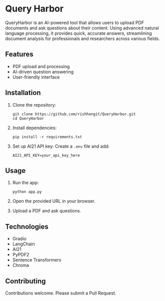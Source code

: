 # Query Harbor

QueryHarbor is an AI-powered tool that allows users to upload PDF documents and ask questions about their content. Using advanced natural language processing, it provides quick, accurate answers, streamlining document analysis for professionals and researchers across various fields.

## Features

- PDF upload and processing
- AI-driven question answering
- User-friendly interface

## Installation

1. Clone the repository:
   ```
   git clone https://github.com/rishhongit/QueryHarbor.git
   cd QueryHarbor
   ```

2. Install dependencies:
   ```
   pip install -r requirements.txt
   ```

3. Set up AI21 API key:
   Create a `.env` file and add:
   ```
   AI21_API_KEY=your_api_key_here
   ```

## Usage

1. Run the app:
   ```
   python app.py
   ```

2. Open the provided URL in your browser.

3. Upload a PDF and ask questions.

## Technologies

- Gradio
- LangChain
- AI21
- PyPDF2
- Sentence Transformers
- Chroma

## Contributing

Contributions welcome. Please submit a Pull Request.
